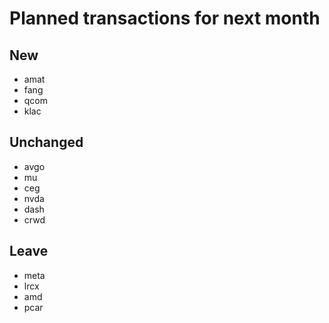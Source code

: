 # Planned transactions for next month

## New
+ amat
+ fang
+ qcom
+ klac
## Unchanged
* avgo
* mu
* ceg
* nvda
* dash
* crwd
## Leave
- meta
- lrcx
- amd
- pcar